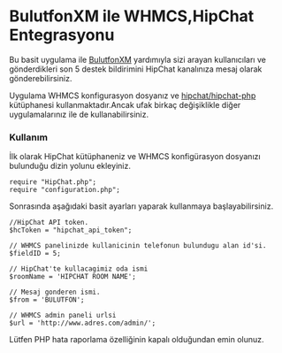# BulutfonXM ile WHMCS,HipChat Entegrasyonu

Bu basit uygulama ile [BulutfonXM](http://www.bulutfon.com) yardımıyla sizi arayan kullanıcıları ve gönderdikleri son 5 destek bildirimini HipChat kanalınıza mesaj olarak gönderebilirsiniz.

Uygulama WHMCS konfigurasyon dosyanız ve [hipchat/hipchat-php](https://github.com/hipchat/hipchat-php) kütüphanesi kullanmaktadır.Ancak ufak birkaç değişiklikle diğer uygulamalarınız ile de kullanabilirsiniz.


### Kullanım
İlk olarak HipChat kütüphaneniz ve WHMCS konfigürasyon dosyanızı bulunduğu dizin yolunu ekleyiniz.

```
require "HipChat.php";
require "configuration.php";
```	
Sonrasında aşağıdaki basit ayarları yaparak kullanmaya başlayabilirsiniz.
```
//HipChat API token.
$hcToken = "hipchat_api_token";

// WHMCS panelinizde kullanicinin telefonun bulundugu alan id'si.
$fieldID = 5;

// HipChat'te kullacagimiz oda ismi
$roomName = 'HIPCHAT ROOM NAME';

// Mesaj gonderen ismi.
$from = 'BULUTFON';

// WHMCS admin paneli urlsi
$url = 'http://www.adres.com/admin/';
```

Lütfen PHP hata raporlama özelliğinin kapalı olduğundan emin olunuz.
